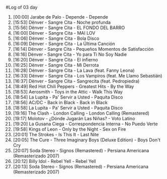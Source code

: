 #Log of 03 day

1. [00:00] Jarabe de Palo - Depende - Depende
1. [15:53] Dënver - Sangre Cita - Noche profunda
1. [15:56] Dënver - Sangre Cita - EL FONDO DEL BARRO
1. [16:00] Dënver - Sangre Cita - MAI LOV
1. [16:06] Dënver - Sangre Cita - Bola Disco
1. [16:09] Dënver - Sangre Cita - La Última Canción
1. [16:14] Dënver - Sangre Cita - Pequeños Momentos de Satisfacción
1. [16:16] Dënver - Sangre Cita - Yo para Ti No Soy Nadie
1. [16:20] Dënver - Sangre Cita - El infierno
1. [16:25] Dënver - Sangre Cita - Mi Derrota
1. [16:28] Dënver - Sangre Cita - La Lava (feat. Fanny Leona)
1. [16:33] Dënver - Sangre Cita - Los Vampiros (feat. Me Llamo Sebastián)
1. [16:37] Dënver - Sangre Cita - Sangrecita (feat. Pedropiedra)
1. [18:49] Red Hot Chili Peppers - Greatest Hits - By the Way
1. [18:53] Aerosmith - Toys in the Attic - Walk This Way
1. [18:54] La Lupita - Pa' Servir a Usted - Paquita Disco
1. [18:56] AC/DC - Back in Black - Back in Black
1. [18:58] La Lupita - Pa' Servir a Usted - Paquita Disco
1. [19:16] The Clash - London Calling - London Calling (Remastered)
1. [19:17] Molotov - ¿Dónde Jugarán Las Niñas? - Voto Latino
1. [19:20] La Gusana Ciega - Correspondencia Interna - No Puedo Verte
1. [19:58] Kings of Leon - Only by the Night - Sex on Fire
1. [20:01] The Strokes - Is This It - Last Nite
1. [20:05] The Cure - Three Imaginary Boys (Deluxe Edition) - Boys Don't Cry
1. [20:07] Soda Stereo - Signos (Remastered) - Persiana Americana (Remasterizado 2007)
1. [20:12] Billy Idol - Rebel Yell - Rebel Yell
1. [20:13] Soda Stereo - Signos (Remastered) - Persiana Americana (Remasterizado 2007)

